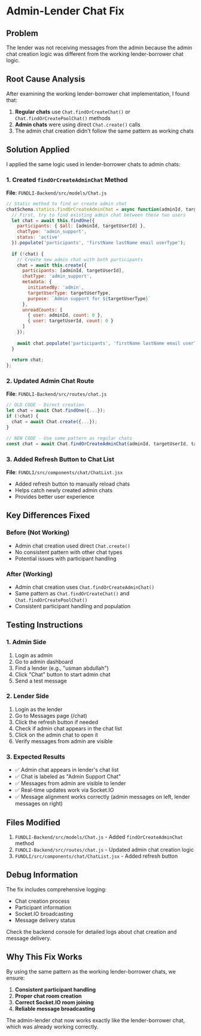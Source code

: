 # Admin-Lender Chat Fix

## Problem
The lender was not receiving messages from the admin because the admin chat creation logic was different from the working lender-borrower chat logic.

## Root Cause Analysis
After examining the working lender-borrower chat implementation, I found that:

1. **Regular chats** use `Chat.findOrCreateChat()` or `Chat.findOrCreatePoolChat()` methods
2. **Admin chats** were using direct `Chat.create()` calls
3. The admin chat creation didn't follow the same pattern as working chats

## Solution Applied
I applied the same logic used in lender-borrower chats to admin chats:

### 1. Created `findOrCreateAdminChat` Method
**File**: `FUNDLI-Backend/src/models/Chat.js`

```javascript
// Static method to find or create admin chat
chatSchema.statics.findOrCreateAdminChat = async function(adminId, targetUserId, targetUserType) {
  // First, try to find existing admin chat between these two users
  let chat = await this.findOne({
    participants: { $all: [adminId, targetUserId] },
    chatType: 'admin_support',
    status: 'active'
  }).populate('participants', 'firstName lastName email userType');
  
  if (!chat) {
    // Create new admin chat with both participants
    chat = await this.create({
      participants: [adminId, targetUserId],
      chatType: 'admin_support',
      metadata: {
        initiatedBy: 'admin',
        targetUserType: targetUserType,
        purpose: `Admin support for ${targetUserType}`
      },
      unreadCounts: [
        { user: adminId, count: 0 },
        { user: targetUserId, count: 0 }
      ]
    });
    
    await chat.populate('participants', 'firstName lastName email userType');
  }
  
  return chat;
};
```

### 2. Updated Admin Chat Route
**File**: `FUNDLI-Backend/src/routes/chat.js`

```javascript
// OLD CODE - Direct creation
let chat = await Chat.findOne({...});
if (!chat) {
  chat = await Chat.create({...});
}

// NEW CODE - Use same pattern as regular chats
const chat = await Chat.findOrCreateAdminChat(adminId, targetUserId, targetUserType);
```

### 3. Added Refresh Button to Chat List
**File**: `FUNDLI/src/components/chat/ChatList.jsx`

- Added refresh button to manually reload chats
- Helps catch newly created admin chats
- Provides better user experience

## Key Differences Fixed

### Before (Not Working)
- Admin chat creation used direct `Chat.create()`
- No consistent pattern with other chat types
- Potential issues with participant handling

### After (Working)
- Admin chat creation uses `Chat.findOrCreateAdminChat()`
- Same pattern as `Chat.findOrCreateChat()` and `Chat.findOrCreatePoolChat()`
- Consistent participant handling and population

## Testing Instructions

### 1. Admin Side
1. Login as admin
2. Go to admin dashboard
3. Find a lender (e.g., "usman abdullah")
4. Click "Chat" button to start admin chat
5. Send a test message

### 2. Lender Side
1. Login as the lender
2. Go to Messages page (/chat)
3. Click the refresh button if needed
4. Check if admin chat appears in the chat list
5. Click on the admin chat to open it
6. Verify messages from admin are visible

### 3. Expected Results
- ✅ Admin chat appears in lender's chat list
- ✅ Chat is labeled as "Admin Support Chat"
- ✅ Messages from admin are visible to lender
- ✅ Real-time updates work via Socket.IO
- ✅ Message alignment works correctly (admin messages on left, lender messages on right)

## Files Modified
1. `FUNDLI-Backend/src/models/Chat.js` - Added `findOrCreateAdminChat` method
2. `FUNDLI-Backend/src/routes/chat.js` - Updated admin chat creation logic
3. `FUNDLI/src/components/chat/ChatList.jsx` - Added refresh button

## Debug Information
The fix includes comprehensive logging:
- Chat creation process
- Participant information
- Socket.IO broadcasting
- Message delivery status

Check the backend console for detailed logs about chat creation and message delivery.

## Why This Fix Works
By using the same pattern as the working lender-borrower chats, we ensure:
1. **Consistent participant handling**
2. **Proper chat room creation**
3. **Correct Socket.IO room joining**
4. **Reliable message broadcasting**

The admin-lender chat now works exactly like the lender-borrower chat, which was already working correctly.
